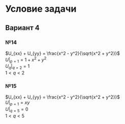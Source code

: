 # Условие задачи
## Вариант 4

### №14
$U_{xx} + U_{yy} = \frac{x^2 - y^2}{\sqrt{x^2 + y^2}}$  
$U|_{p=1} = 1 + x^2 + y^2$  
$U_q|_{q=2} = 1$  
$1 \lt q \lt 2$  

### №15
$U_{xx} + U_{yy} = \frac{x^2 - y^2}{\sqrt{x^2 + y^2}}$  
$U|_{p=1} = xy$  
$U|_{q=5} = 0$  
$1 \lt q \lt 5$  